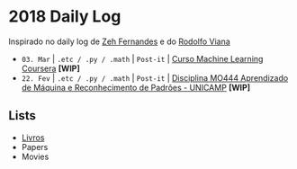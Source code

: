 # 2018 Daily Log
Inspirado no daily log de [Zeh Fernandes](https://github.com/zehfernandes/dailylog) e do [Rodolfo Viana](https://github.com/rodolfo-viana/dailylog)

- ```03. Mar``` | ```.etc / .py / .math``` | ```Post-it``` | [Curso Machine Learning Coursera](https://github.com/akliemke/dailylog/blob/master/2018/MLCoursera/MLCoursera.md) **[WIP]**
- ```22. Fev``` | ```.etc / .py / .math``` | ```Post-it``` | [Disciplina MO444 Aprendizado de Máquina e Reconhecimento de Padrões - UNICAMP](https://github.com/akliemke/dailylog/tree/master/2018/MO444) **[WIP]**

## Lists
- [Livros](https://github.com/akliemke/dailylog/blob/master/2018/Livros/livros.md)
- Papers
- Movies

